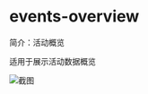 # events-overview

简介：活动概览

适用于展示活动数据概览

![截图](https://img.alicdn.com/tfs/TB1G1eihgHqK1RjSZJnXXbNLpXa-2704-272.png)
